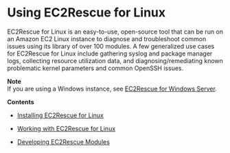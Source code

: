 # Using EC2Rescue for Linux<a name="Linux-Server-EC2Rescue"></a>

EC2Rescue for Linux is an easy\-to\-use, open\-source tool that can be run on an Amazon EC2 Linux instance to diagnose and troubleshoot common issues using its library of over 100 modules\. A few generalized use cases for EC2Rescue for Linux include gathering syslog and package manager logs, collecting resource utilization data, and diagnosing/remediating known problematic kernel parameters and common OpenSSH issues\.

**Note**  
If you are using a Windows instance, see [EC2Rescue for Windows Server](http://docs.aws.amazon.com/AWSEC2/latest/WindowsGuide/Windows-Server-EC2Rescue.html)\.

**Contents**

+ [Installing EC2Rescue for Linux](ec2rl_install.md)

+ [Working with EC2Rescue for Linux](ec2rl_working.md)

+ [Developing EC2Rescue Modules](ec2rl_moduledev.md)